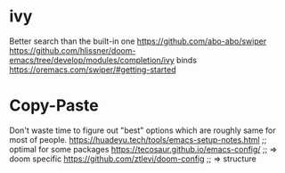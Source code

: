 # ivy
Better search than the built-in one
https://github.com/abo-abo/swiper
https://github.com/hlissner/doom-emacs/tree/develop/modules/completion/ivy
binds https://oremacs.com/swiper/#getting-started


# Copy-Paste 
Don't waste time to figure out "best" options which are roughly same for most of people.
https://huadeyu.tech/tools/emacs-setup-notes.html ;; optimal for some packages
https://tecosaur.github.io/emacs-config/ ;; => doom specific
https://github.com/ztlevi/doom-config ;; => structure
